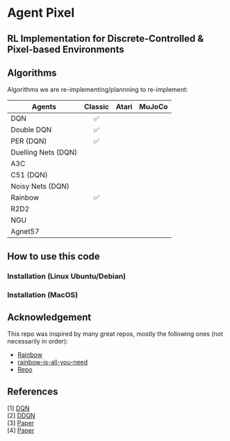 # Agent Pixel

## RL Implementation for Discrete-Controlled & Pixel-based Environments

## Algorithms
Algorithms we are re-implementing/plannning to re-implement:

| Agents | Classic | Atari | MuJoCo |
| --- | :---: | :---: | :---: |
| DQN | ✅ |  |  |
| Double DQN | ✅ |  |  |
| PER (DQN) | ✅ |  |  |
| Duelling Nets (DQN) |  |  |  |
| A3C |  |  |  |
| C51 (DQN) |  |  |  |
| Noisy Nets (DQN) |  |  |  |
| Rainbow | ✅ |  |  |
| R2D2 |  |  |  |
| NGU |  |  |  |
| Agnet57 |  |  |  |

## How to use this code
### Installation (Linux Ubuntu/Debian)

### Installation (MacOS)


## Acknowledgement
This repo was inspired by many great repos, mostly the following ones (not necessarily in order):
- [Rainbow](https://github.com/Kaixhin/Rainbow)
- [rainbow-is-all-you-need](https://github.com/Curt-Park/rainbow-is-all-you-need/)
- [Repo](https://)

## References 

[1] [DQN](https://)  
[2] [DDQN](https://)  
[3] [Paper](https://)  
[4] [Paper](https://)  
